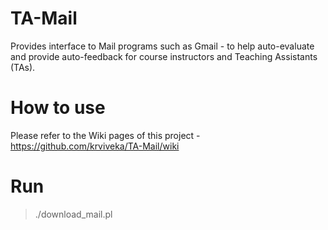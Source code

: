 # TA-Mail
Provides interface to Mail programs such as Gmail - to help auto-evaluate and provide auto-feedback for course instructors and Teaching Assistants (TAs).

# How to use
Please refer to the Wiki pages of this project - https://github.com/krviveka/TA-Mail/wiki

# Run
> ./download_mail.pl
